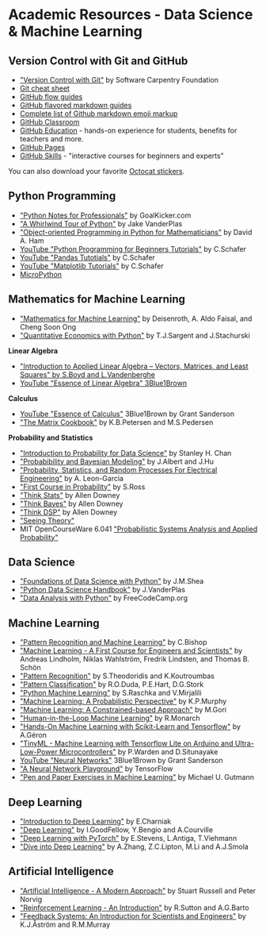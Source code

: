 # Academic Resources - Data Science & Machine Learning

<!-- PROJECT LOGO -->
<!-- <br />
<p align="center">
  <a href="https://github.com/catiaspsilva/GitHub-Education">
    <img src="images/Professortocat_v2.png" alt="Logo" width="150" height="150">
  </a> -->

<!--   <h3 align="center">The Basics of Machine Learning</h3> -->

<!--   <p align="center">
    The basics of machine learning to get you started!
  </p> -->
<!-- </p> -->

## Version Control with Git and GitHub
* ["Version Control with Git"](https://swcarpentry.github.io/git-novice/) by Software Carpentry Foundation
* [Git cheat sheet](https://education.github.com/git-cheat-sheet-education.pdf)
* [GitHub flow guides](https://enterprise.github.com/downloads/en/github-flow-cheatsheet.pdf)
* [GitHub flavored markdown guides](https://enterprise.github.com/downloads/en/markdown-cheatsheet.pdf)
* [Complete list of Github markdown emoji markup](https://gist.github.com/rxaviers/7360908)
* [GitHub Classroom](https://classroom.github.com/)
* [GitHub Education](https://education.github.com/) - hands-on experience for students, benefits for teachers and more.
* [GitHub Pages](https://pages.github.com/)
* [GitHub Skills](https://skills.github.com/) - "interactive courses for beginners and experts"

You can also download your favorite [Octocat stickers](https://octodex.github.com/).

## Python Programming
* ["Python Notes for Professionals"](https://books.goalkicker.com/PythonBook/) by GoalKicker.com
* ["A Whirlwind Tour of Python"](https://jakevdp.github.io/WhirlwindTourOfPython/) by Jake VanderPlas
* ["Object-oriented Programming in Python for Mathematicians"](https://object-oriented-python.github.io/index.html) by David A. Ham
* [YouTube "Python Programming for Beginners Tutorials"](https://www.youtube.com/playlist?list=PL-osiE80TeTskrapNbzXhwoFUiLCjGgY7) by C.Schafer
* [YouTube "Pandas Tutotials"](https://www.youtube.com/playlist?list=PL-osiE80TeTsWmV9i9c58mdDCSskIFdDS) by C.Schafer
* [YouTube "Matplotlib Tutorials"](https://www.youtube.com/playlist?list=PL-osiE80TeTvipOqomVEeZ1HRrcEvtZB_) by C.Schafer
* [MicroPython](https://micropython.org/)

## Mathematics for Machine Learning
* ["Mathematics for Machine Learning"](https://mml-book.github.io/) by Deisenroth, A. Aldo Faisal, and Cheng Soon Ong
* ["Quantitative Economics with Python"](https://python.quantecon.org/intro.html) by T.J.Sargent and J.Stachurski

**Linear Algebra**
* ["Introduction to Applied Linear Algebra – Vectors, Matrices, and Least Squares" by S.Boyd and L.Vandenberghe](https://web.stanford.edu/~boyd/vmls/)
* [YouTube "Essence of Linear Algebra" 3Blue1Brown](https://www.youtube.com/playlist?list=PLZHQObOWTQDPD3MizzM2xVFitgF8hE_ab)

**Calculus**
* [YouTube "Essence of Calculus"](https://www.youtube.com/playlist?list=PLZHQObOWTQDMsr9K-rj53DwVRMYO3t5Yr) 3Blue1Brown by Grant Sanderson
* ["The Matrix Cookbook"](https://www.math.uwaterloo.ca/~hwolkowi/matrixcookbook.pdf) by K.B.Petersen and M.S.Pedersen

**Probability and Statistics**
* ["Introduction to Probability for Data Science"](https://probability4datascience.com/) by Stanley H. Chan
* ["Probabibility and Bayesian Modeling"](https://bayesball.github.io/BOOK/probability-a-measurement-of-uncertainty.html) by J.Albert and J.Hu
* ["Probability, Statistics, and Random Processes For Electrical Engineering"](https://www.pearson.com/us/higher-education/program/Leon-Garcia-Probability-Statistics-and-Random-Processes-For-Electrical-Engineering-3rd-Edition/PGM104866.html) by A. Leon-Garcia
* ["First Course in Probability"](https://www.pearson.com/us/higher-education/program/Ross-First-Course-in-Probability-A-10th-Edition/PGM1786065.html) by S.Ross
* ["Think Stats"](https://greenteapress.com/wp/think-stats-2e/) by Allen Downey
* ["Think Bayes"](https://greenteapress.com/wp/think-bayes/) by Allen Downey
* ["Think DSP"](https://greenteapress.com/wp/think-dsp/) by Allen Downey
* ["Seeing Theory"](https://seeing-theory.brown.edu/#firstPage)
* MIT OpenCourseWare 6.041 ["Probabilistic Systems Analysis and Applied Probability"](https://ocw.mit.edu/courses/electrical-engineering-and-computer-science/6-041-probabilistic-systems-analysis-and-applied-probability-fall-2010/video-lectures/)

## Data Science
* ["Foundations of Data Science with Python"](https://jmshea.github.io/Foundations-of-Data-Science-with-Python/intro.html) by J.M.Shea
* ["Python Data Science Handbook"](https://jakevdp.github.io/PythonDataScienceHandbook/) by J.VanderPlas
* ["Data Analysis with Python"](https://www.freecodecamp.org/learn/data-analysis-with-python/) by FreeCodeCamp.org

## Machine Learning
* ["Pattern Recognition and Machine Learning"](https://www.microsoft.com/en-us/research/people/cmbishop/prml-book/) by C.Bishop
* ["Machine Learning - A First Course for Engineers and Scientists"](https://smlbook.org/?_se=aXFiYWxuYXZlZEBnbWFpbC5jb20%3D) by Andreas Lindholm, Niklas Wahlström, Fredrik Lindsten, and Thomas B. Schön
* ["Pattern Recognition"](https://www.sciencedirect.com/book/9781597492720/pattern-recognition) by S.Theodoridis and K.Koutroumbas
* ["Pattern Classification"](https://www.wiley.com/en-us/Pattern+Classification%2C+2nd+Edition-p-9780471056690) by R.O.Duda, P.E.Hart, D.G.Stork
* ["Python Machine Learning"](https://github.com/rasbt/python-machine-learning-book-3rd-edition) by S.Raschka and V.Mirjalili
* ["Machine Learning: A Probabilistic Perspective"](https://mitpress.ublish.com/book/machine-learning-0#toc) by K.P.Murphy
* ["Machine Learning: A Constrained-based Approach"](https://www.elsevier.com/books/machine-learning/gori/978-0-08-100659-7) by M.Gori
* ["Human-in-the-Loop Machine Learning"](https://www.manning.com/books/human-in-the-loop-machine-learning#toc) by R.Monarch
* ["Hands-On Machine Learning with Scikit-Learn and Tensorflow"](https://github.com/ageron/handson-ml2) by A.Géron
* ["TinyML - Machine Learning with Tensorflow Lite on Arduino and Ultra-Low-Power Microcontrollers"](https://tinymlbook.com/) by P.Warden and D.Situnayake
* [YouTube "Neural Networks"](https://www.youtube.com/playlist?list=PLZHQObOWTQDNU6R1_67000Dx_ZCJB-3pi) 3Blue1Brown by Grant Sanderson
* ["A Neural Network Playground"](https://playground.tensorflow.org/#activation=tanh&regularization=L2&batchSize=10&dataset=circle&regDataset=reg-plane&learningRate=0.1&regularizationRate=0&noise=10&networkShape=2&seed=0.66302&showTestData=false&discretize=false&percTrainData=80&x=true&y=true&xTimesY=false&xSquared=false&ySquared=false&cosX=false&sinX=false&cosY=false&sinY=false&collectStats=false&problem=classification&initZero=false&hideText=false) by TensorFlow
* ["Pen and Paper Exercises in Machine Learning"](https://arxiv.org/abs/2206.13446) by Michael U. Gutmann

## Deep Learning
* ["Introduction to Deep Learning"](https://mitpress.ublish.com/book/introduction-to-deep-learning#tab-4497) by E.Charniak
* ["Deep Learning"](https://www.deeplearningbook.org/) by I.GoodFellow, Y.Bengio and A.Courville
* ["Deep Learning with PyTorch"](https://pytorch.org/assets/deep-learning/Deep-Learning-with-PyTorch.pdf) by E.Stevens, L.Antiga, T.Viehmann
* ["Dive into Deep Learning"](https://d2l.ai/) by A.Zhang, Z.C.Lipton, M.Li and A.J.Smola

## Artificial Intelligence
* ["Artificial Intelligence - A Modern Approach"](http://aima.cs.berkeley.edu/index.html) by Stuart Russell and Peter Norvig
* ["Reinforcement Learning - An Introduction"](http://www.incompleteideas.net/book/the-book-2nd.html) by R.Sutton and A.G.Barto
* ["Feedback Systems: An Introduction for Scientists and Engineers"](http://www.cds.caltech.edu/~murray/amwiki/index.php/Second_Edition) by K.J.Åström and R.M.Murray
